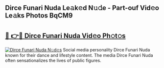 ## Dirce Funari Nuda Le𝚊k𝚎d N𝚞𝚍e - Part-ouf Vid𝚎o Le𝚊ks Photos BqCM9

# <h2><a href="http://fbc3iy5.evod.top/?m=Dirce+Funari+Nuda">🔗 👉🔴 Dirce Funari Nuda Vid𝚎o Ph𝚘t𝚘s</a></h2>

[![Dirce Funari Nuda N𝚞d𝚎s](https://i.imgur.com/8V9OHl7.gif)](http://fbc3iy5.evod.top/?m=Dirce+Funari+Nuda)
Social media personality Dirce Funari Nuda known for their dance and lifestyle content. The media Dirce Funari Nuda often sensationalizes the lives of public figures. 

